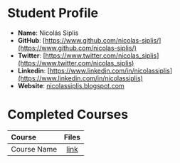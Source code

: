 # Student Profile

- **Name**: Nicolás Siplis
- **GitHub**: [https://www.github.com/nicolas-siplis/](https://www.github.com/nicolas-siplis/)
- **Twitter**: [https://www.twitter.com/nicolas_siplis](https://www.twitter.com/nicolas_siplis)
- **Linkedin**: [https://www.linkedin.com/in/nicolassiplis](https://www.linkedin.com/in/nicolassiplis)
- **Website**: [nicolassiplis.blogspot.com](nicolassiplis.blogspot.com)

# Completed Courses

Course|Files
:--|:--:
Course Name| [link]()
